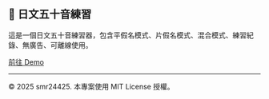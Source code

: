 ## 📘 日文五十音練習

這是一個日文五十音練習器，包含平假名模式、片假名模式、混合模式、練習紀錄、無廣告、可離線使用。

[前往 Demo](https://smr24425.github.io/japanese-practise/)

---

© 2025 smr24425. 本專案使用 MIT License 授權。
